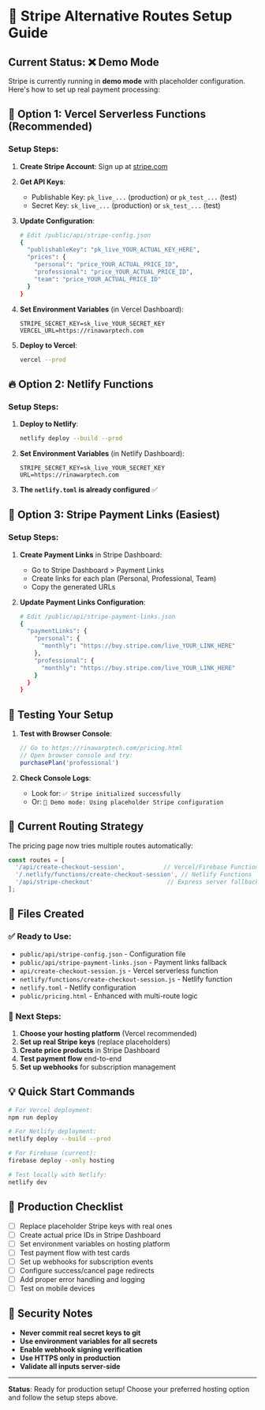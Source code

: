 # 🔄 Stripe Alternative Routes Setup Guide

## Current Status: ❌ Demo Mode

Stripe is currently running in **demo mode** with placeholder configuration. Here's how to set up real payment processing:

## 🚀 Option 1: Vercel Serverless Functions (Recommended)

### Setup Steps:
1. **Create Stripe Account**: Sign up at [stripe.com](https://stripe.com)
2. **Get API Keys**: 
   - Publishable Key: `pk_live_...` (production) or `pk_test_...` (test)
   - Secret Key: `sk_live_...` (production) or `sk_test_...` (test)

3. **Update Configuration**:
   ```bash
   # Edit /public/api/stripe-config.json
   {
     "publishableKey": "pk_live_YOUR_ACTUAL_KEY_HERE",
     "prices": {
       "personal": "price_YOUR_ACTUAL_PRICE_ID",
       "professional": "price_YOUR_ACTUAL_PRICE_ID",
       "team": "price_YOUR_ACTUAL_PRICE_ID"
     }
   }
   ```

4. **Set Environment Variables** (in Vercel Dashboard):
   ```
   STRIPE_SECRET_KEY=sk_live_YOUR_SECRET_KEY
   VERCEL_URL=https://rinawarptech.com
   ```

5. **Deploy to Vercel**:
   ```bash
   vercel --prod
   ```

## 🔥 Option 2: Netlify Functions

### Setup Steps:
1. **Deploy to Netlify**:
   ```bash
   netlify deploy --build --prod
   ```

2. **Set Environment Variables** (in Netlify Dashboard):
   ```
   STRIPE_SECRET_KEY=sk_live_YOUR_SECRET_KEY
   URL=https://rinawarptech.com
   ```

3. **The `netlify.toml` is already configured** ✅

## 🔗 Option 3: Stripe Payment Links (Easiest)

### Setup Steps:
1. **Create Payment Links** in Stripe Dashboard:
   - Go to Stripe Dashboard > Payment Links
   - Create links for each plan (Personal, Professional, Team)
   - Copy the generated URLs

2. **Update Payment Links Configuration**:
   ```bash
   # Edit /public/api/stripe-payment-links.json
   {
     "paymentLinks": {
       "personal": {
         "monthly": "https://buy.stripe.com/live_YOUR_LINK_HERE"
       },
       "professional": {
         "monthly": "https://buy.stripe.com/live_YOUR_LINK_HERE"  
       }
     }
   }
   ```

## 🧪 Testing Your Setup

1. **Test with Browser Console**:
   ```javascript
   // Go to https://rinawarptech.com/pricing.html
   // Open browser console and try:
   purchasePlan('professional')
   ```

2. **Check Console Logs**:
   - Look for: `✅ Stripe initialized successfully`
   - Or: `🔧 Demo mode: Using placeholder Stripe configuration`

## 🔧 Current Routing Strategy

The pricing page now tries multiple routes automatically:

```javascript
const routes = [
  '/api/create-checkout-session',           // Vercel/Firebase Functions  
  '/.netlify/functions/create-checkout-session', // Netlify Functions
  '/api/stripe-checkout'                     // Express server fallback
];
```

## 📝 Files Created

### ✅ Ready to Use:
- `public/api/stripe-config.json` - Configuration file
- `public/api/stripe-payment-links.json` - Payment links fallback
- `api/create-checkout-session.js` - Vercel serverless function
- `netlify/functions/create-checkout-session.js` - Netlify function
- `netlify.toml` - Netlify configuration
- `public/pricing.html` - Enhanced with multi-route logic

### 🔄 Next Steps:

1. **Choose your hosting platform** (Vercel recommended)
2. **Set up real Stripe keys** (replace placeholders)
3. **Create price products** in Stripe Dashboard
4. **Test payment flow** end-to-end
5. **Set up webhooks** for subscription management

## 💡 Quick Start Commands

```bash
# For Vercel deployment:
npm run deploy

# For Netlify deployment:  
netlify deploy --build --prod

# For Firebase (current):
firebase deploy --only hosting

# Test locally with Netlify:
netlify dev
```

## 🎯 Production Checklist

- [ ] Replace placeholder Stripe keys with real ones
- [ ] Create actual price IDs in Stripe Dashboard  
- [ ] Set environment variables on hosting platform
- [ ] Test payment flow with test cards
- [ ] Set up webhooks for subscription events
- [ ] Configure success/cancel page redirects
- [ ] Add proper error handling and logging
- [ ] Test on mobile devices

## 🚨 Security Notes

- **Never commit real secret keys to git**
- **Use environment variables for all secrets**
- **Enable webhook signing verification**
- **Use HTTPS only in production**
- **Validate all inputs server-side**

---

**Status**: Ready for production setup! Choose your preferred hosting option and follow the setup steps above.
